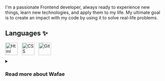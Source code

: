 I'm a passionate Frontend developer, always ready to experience new things, learn new technologies, and apply them to my life. 
My ultimate goal is to create an impact with my code by using it to solve real-life problems.
## Languages ✨
<img align="left" alt="Html" width="40px" style="padding-right:10px;" src="https://cdn.jsdelivr.net/gh/devicons/devicon/icons/html5/html5-original-wordmark.svg" />
<img align="left" alt="CSS" width="40px" style="padding-right:10px;" src="https://cdn.jsdelivr.net/gh/devicons/devicon/icons/css3/css3-original-wordmark.svg" />
<img align="left" alt="Git" width="40px" style="padding-right:10px;" src="https://cdn.jsdelivr.net/gh/devicons/devicon/icons/git/git-original-wordmark.svg" />
<br/>
<br/>
<br/>
<details>
      <summary><h3>Read more about Wafae</h3></summary>
I am a Junior Frontend developer, with a Bachelor's degree in Computer Science.
Before, I worked as a full-stack intern at ITIC SOLUTION company, where I built the visitor and customer sections of a website dedicated to managing a car rental agency, using Laravel 9, JavaScript, and HeidiSQL.
I bring a unique combination of skills and perspectives to a junior Frontend role, also I have experience in both frontend and backend roles, and I keep seeking new knowledge and skills through self-learning.
In my spare time ⚡, I like to stay fit and active by working out, I also like to write. When I write, I relax completely and find myself in another world. It helps me think outside the box and use my imagination and creative sides. I also like meditation since it helps to organize my thoughts.

<!--
**wafaehai/wafaehai** is a ✨ _special_ ✨ repository because its `README.md` (this file) appears on your GitHub profile.

Here are some ideas to get you started:

- 🔭 I’m currently working on ...
- 🌱 I’m currently learning ...
- 👯 I’m looking to collaborate on ...
- 🤔 I’m looking for help with ...
- 💬 Ask me about ...
- 📫 How to reach me: ...
- 😄 Pronouns: ...
- ⚡ Fun fact: ...
-->
